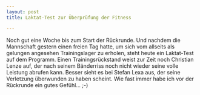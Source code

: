 ```yaml
---
layout: post
title: Laktat-Test zur Überprüfung der Fitness

---
```


Noch gut eine Woche bis zum Start der Rückrunde. Und nachdem die Mannschaft gestern einen freien Tag hatte, um sich vom allseits als gelungen angesehen Trainingslager zu erholen, steht heute ein Laktat-Test auf dem Programm. Einen Trainingsrückstand weist zur Zeit noch Christian Lenze auf, der nach seinem Bänderriss noch nicht wieder seine volle Leistung abrufen kann. Besser sieht es bei Stefan Lexa aus, der seine Verletzung überwunden zu haben scheint. Wie fast immer habe ich vor der Rückrunde ein gutes Gefühl... ;-)


